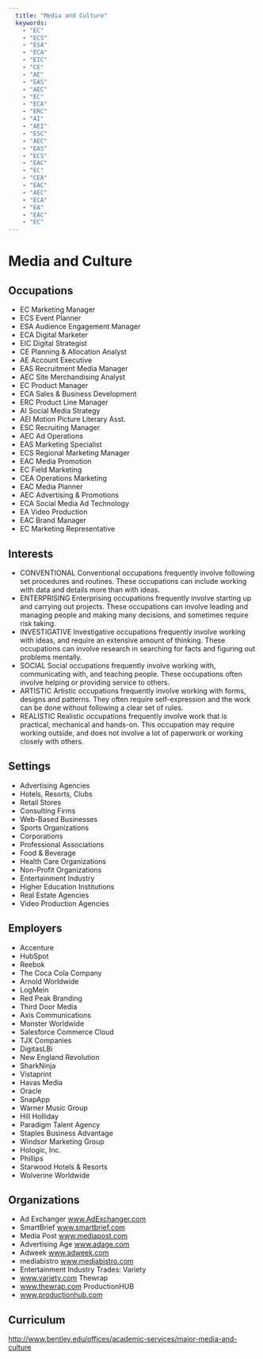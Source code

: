 ```yaml
---
  title: "Media and Culture"
  keywords: 
    - "EC"
    - "ECS"
    - "ESA"
    - "ECA"
    - "EIC"
    - "CE"
    - "AE"
    - "EAS"
    - "AEC"
    - "EC"
    - "ECA"
    - "ERC"
    - "AI"
    - "AEI"
    - "ESC"
    - "AEC"
    - "EAS"
    - "ECS"
    - "EAC"
    - "EC"
    - "CEA"
    - "EAC"
    - "AEC"
    - "ECA"
    - "EA"
    - "EAC"
    - "EC"
---
```

# Media and Culture

## Occupations


 - EC
    Marketing Manager
 - ECS
    Event Planner
 - ESA
    Audience Engagement Manager
 - ECA
    Digital Marketer
 - EIC
    Digital Strategist
 - CE
    Planning & Allocation Analyst
 - AE
    Account Executive
 - EAS
    Recruitment Media Manager
 - AEC
    Site Merchandising Analyst
 - EC
    Product Manager
 - ECA
    Sales & Business Development
 - ERC
    Product Line Manager
 - AI
    Social Media Strategy
 - AEI
    Motion Picture Literary Asst.
 - ESC
    Recruiting Manager
 - AEC
    Ad Operations
 - EAS
    Marketing Specialist
 - ECS
    Regional Marketing Manager
 - EAC
    Media Promotion
 - EC
    Field Marketing
 - CEA
    Operations Marketing
 - EAC
    Media Planner
 - AEC
    Advertising & Promotions
 - ECA
    Social Media Ad Technology
 - EA
    Video Production
 - EAC
    Brand Manager
 - EC
    Marketing Representative

## Interests


 - CONVENTIONAL
    Conventional occupations frequently involve following set procedures and routines. These occupations can include working with data and details more than with ideas.
 - ENTERPRISING
    Enterprising occupations frequently involve starting up and carrying out projects. These occupations can involve leading and managing people and making many decisions, and sometimes require risk taking.
 - INVESTIGATIVE
    Investigative occupations frequently involve working with ideas, and require an extensive amount of thinking. These occupations can involve research in searching for facts and figuring out problems mentally.
 - SOCIAL
    Social occupations frequently involve working with, communicating with, and teaching people. These occupations often involve helping or providing service to others.
 - ARTISTIC
    Artistic occupations frequently involve working with forms, designs and patterns. They often require self-expression and the work can be done without following a clear set of rules.
 - REALISTIC
    Realistic occupations frequently involve work that is practical, mechanical and hands-on. This occupation may require working outside, and does not involve a lot of paperwork or working closely with others.

## Settings


 - Advertising Agencies
 - Hotels, Resorts, Clubs
 - Retail Stores
 - Consulting Firms
 - Web-Based Businesses
 - Sports Organizations
 - Corporations
 - Professional Associations
 - Food & Beverage
 - Health Care Organizations
 - Non-Profit Organizations
 - Entertainment Industry
 - Higher Education Institutions
 - Real Estate Agencies
 - Video Production Agencies

## Employers


 - Accenture
 - HubSpot
 - Reebok
 - The Coca Cola Company
 - Arnold Worldwide
 - LogMein
 - Red Peak Branding
 - Third Door Media
 - Axis Communications
 - Monster Worldwide
 - Salesforce Commerce Cloud
 - TJX Companies
 - DigitasLBi
 - New England Revolution
 - SharkNinja
 - Vistaprint
 - Havas Media
 - Oracle
 - SnapApp
 - Warner Music Group
 - Hill Holliday
 - Paradigm Talent Agency
 - Staples Business Advantage
 - Windsor Marketing Group
 - Hologic, Inc.
 - Phillips
 - Starwood Hotels & Resorts
 - Wolverine Worldwide

## Organizations


 - Ad Exchanger
    www.AdExchanger.com
 - SmartBrief
    www.smartbrief.com
 - Media Post
    www.mediapost.com
 - Advertising Age
    www.adage.com
 - Adweek
    www.adweek.com
 - mediabistro
    www.mediabistro.com
 - Entertainment Industry Trades:
    Variety
 - www.variety.com
    Thewrap
 - www.thewrap.com
    ProductionHUB
 - www.productionhub.com

## Curriculum


http://www.bentley.edu/offices/academic-services/major-media-and-culture
